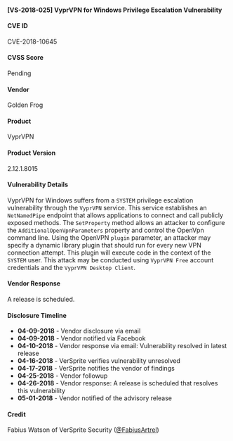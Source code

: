 #### [VS-2018-025] VyprVPN for Windows Privilege Escalation Vulnerability
  		  
#### CVE ID		
CVE-2018-10645

#### CVSS Score		
Pending
		
#### Vendor		
Golden Frog 		
		
#### Product		
VyprVPN

#### Product Version
2.12.1.8015
		
#### Vulnerability Details
		
VyprVPN for Windows suffers from a `SYSTEM` privilege escalation vulnerability through the `VyprVPN` service. This service establishes an `NetNamedPipe` endpoint that allows applications to connect and call publicly exposed methods. The `SetProperty` method allows an attacker to configure the `AdditionalOpenVpnParameters` property and control the OpenVpn command line. Using the OpenVPN `plugin` parameter, an attacker may specify a dynamic library plugin that should run for every new VPN connection attempt. This plugin will execute code in the context of the `SYSTEM` user. This attack may be conducted using `VyprVPN Free` account credentials and the `VyprVPN Desktop Client`.	
 		
#### Vendor Response		
A release is scheduled.
  		
#### Disclosure Timeline		
 		
* **04-09-2018** - Vendor disclosure via email		
* **04-09-2018** - Vendor notified via Facebook		
* **04-10-2018** - Vendor response via email: Vulnerability resolved in latest release
* **04-16-2018** - VerSprite verifies vulnerability unresolved
* **04-17-2018** - VerSprite notifies the vendor of findings
* **04-25-2018** - Vendor followup
* **04-26-2018** - Vendor response: A release is scheduled that resolves this vulnerability
* **05-01-2018** - Vendor notified of the advisory release	
 		
#### Credit		
Fabius Watson of VerSprite Security
([@FabiusArtrel](https://twitter.com/FabiusArtrel))
